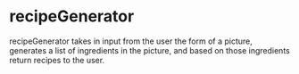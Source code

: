 # recipeGenerator
recipeGenerator takes in input from the user the form of a picture, generates a list of ingredients in the picture, and based on those ingredients return recipes to the user.
